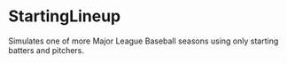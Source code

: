 # StartingLineup
Simulates one of more Major League Baseball seasons using only starting batters and pitchers.
